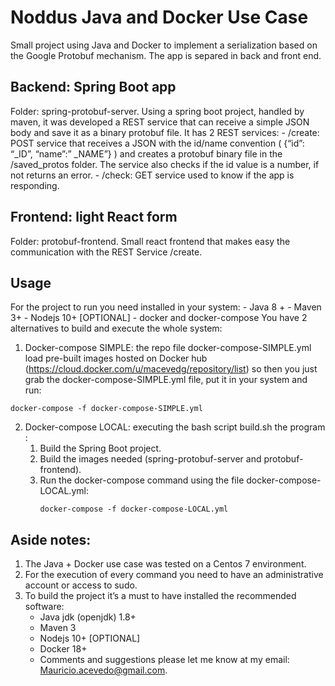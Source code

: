 # Noddus Java and Docker Use Case
Small project using Java and Docker to implement a serialization based on the Google Protobuf mechanism. The app is separed in back and front end.

## Backend: Spring Boot app
Folder: spring-protobuf-server. Using a spring boot project, handled by maven, it was developed a REST service that can receive a simple JSON body and save it as a binary protobuf file. It has 2 REST services:
    -	/create: POST service that receives a JSON with the id/name convention ( {“id”: “_ID”, “name”:” _NAME”} ) and creates a protobuf binary file in the /saved_protos folder. The service also checks if the id value is a number, if not returns an error.
    -	/check: GET service used to know if the app is responding.

## Frontend: light React form
Folder: protobuf-frontend. Small react frontend that makes easy the communication with the REST Service /create.

## Usage
For the project to run you need installed in your system:
    - Java 8 +
    - Maven 3+ 
    - Nodejs 10+ \[OPTIONAL\]
    - docker and docker-compose
You have 2 alternatives to build and execute the whole system:
1. Docker-compose SIMPLE: the repo file docker-compose-SIMPLE.yml load pre-built images hosted on Docker hub (https://cloud.docker.com/u/macevedg/repository/list) so then you just grab the docker-compose-SIMPLE.yml file, put it in your system and run: 
```
docker-compose -f docker-compose-SIMPLE.yml
```

2. Docker-compose LOCAL: executing the bash script build.sh the program :
    1. Build the Spring Boot project.
    2. Build the images needed (spring-protobuf-server and protobuf-frontend).
    3. Run the docker-compose command using the file docker-compose-LOCAL.yml:
       ```
       docker-compose -f docker-compose-LOCAL.yml
       ```

## Aside notes:
1.	The Java + Docker use case was tested on a Centos 7 environment.
2.	For the execution of every command you need to have an administrative account or access to sudo.
3.	To build the project it’s a must to have installed the recommended software:
    -   Java jdk (openjdk) 1.8+
    -	Maven 3
    -	Nodejs 10+ \[OPTIONAL\]
    -	Docker 18+
    -	Comments and suggestions please let me know at my email: Mauricio.acevedo@gmail.com.
